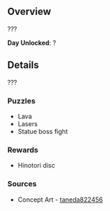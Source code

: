 <!-- title: Volcanic Dungeon -->
<!-- quote: Fried Chicken -->
<!-- chapters: 0 -->
<!-- images: -->
<!-- model: false -->

## Overview

???

**Day Unlocked**: ?

## Details

???

### Puzzles

- Lava
- Lasers
- Statue boss fight

### Rewards

- Hinotori disc

### Sources

- Concept Art - [taneda822456](https://x.com/taneda822456/status/1831263434736013607/photo/1)

